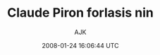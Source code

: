 ---
title: 'Claude Piron forlasis nin'
posts: 1
hash: 'wrfDadoI'
author: 'AJK'
date: 2008-01-24 16:06:44 UTC
sources:
  - https://tokipona.yahoogroups.narkive.com/wrfDadoI
---